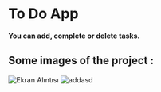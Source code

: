 # To Do App
**You can add, complete or delete tasks.**

## Some images of the project : 

![Ekran Alıntısı](https://github.com/Kaantk/To-Do-App/assets/96573996/a38ae9e7-1c39-4597-803f-a2a97b6652da)
![addasd](https://github.com/Kaantk/To-Do-App/assets/96573996/47397393-a3df-4956-8a27-fd1707778f8d)
